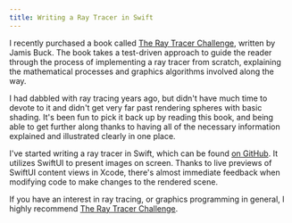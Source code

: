 ```yaml
---
title: Writing a Ray Tracer in Swift
---
```

I recently purchased a book called [The Ray Tracer Challenge](https://pragprog.com/titles/jbtracer/the-ray-tracer-challenge/), written by Jamis Buck. The book takes a test-driven approach to guide the reader through the process of implementing a ray tracer from scratch, explaining the mathematical processes and graphics algorithms involved along the way.

I had dabbled with ray tracing years ago, but didn't have much time to devote to it and didn't get very far past rendering spheres with basic shading. It's been fun to pick it back up by reading this book, and being able to get further along thanks to having all of the necessary information explained and illustrated clearly in one place.

I've started writing a ray tracer in Swift, which can be found [on GitHub](https://github.com/joshb/SwiftRayTracer). It utilizes SwiftUI to present images on screen. Thanks to live previews of SwiftUI content views in Xcode, there's almost immediate feedback when modifying code to make changes to the rendered scene.

If you have an interest in ray tracing, or graphics programming in general, I highly recommend [The Ray Tracer Challenge](https://pragprog.com/titles/jbtracer/the-ray-tracer-challenge/).